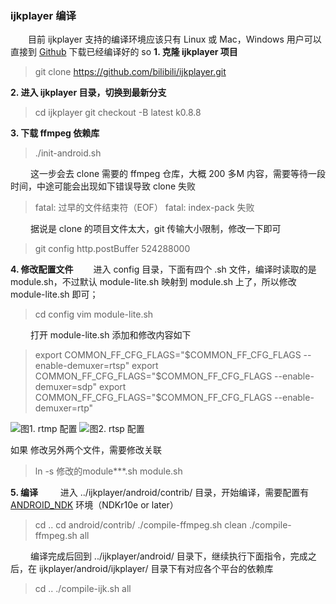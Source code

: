 ### ijkplayer 编译
&emsp;&emsp;目前 ijkplayer 支持的编译环境应该只有 Linux 或 Mac，Windows 用户可以直接到 [Github](https://github.com/Jin-Yx/LiveDemo/) 下载已经编译好的 so
**1. 克隆 ijkplayer 项目**
> git clone https://github.com/bilibili/ijkplayer.git

**2. 进入 ijkplayer 目录，切换到最新分支**
> cd ijkplayer
git checkout -B latest k0.8.8

**3. 下载 ffmpeg 依赖库**
> ./init-android.sh

&emsp;&emsp; 这一步会去 clone 需要的 ffmpeg 仓库，大概 200 多M 内容，需要等待一段时间，中途可能会出现如下错误导致 clone 失败
>fatal: 过早的文件结束符（EOF）
fatal: index-pack 失败

&emsp;&emsp; 据说是 clone 的项目文件太大，git 传输大小限制，修改一下即可
> git config http.postBuffer 524288000

**4. 修改配置文件**
&emsp;&emsp;进入 config 目录，下面有四个 .sh 文件，编译时读取的是 module.sh，不过默认 module-lite.sh 映射到 module.sh 上了，所以修改 module-lite.sh 即可；
> cd config
vim module-lite.sh

&emsp;&emsp; 打开 module-lite.sh 添加和修改内容如下
>export COMMON_FF_CFG_FLAGS="\$COMMON_FF_CFG_FLAGS --enable-demuxer=rtsp"
export COMMON_FF_CFG_FLAGS="\$COMMON_FF_CFG_FLAGS --enable-demuxer=sdp"
export COMMON_FF_CFG_FLAGS="\$COMMON_FF_CFG_FLAGS --enable-demuxer=rtp"

![图1. rtmp 配置](https://upload-images.jianshu.io/upload_images/3235212-f3541a34b274daf5.png?imageMogr2/auto-orient/strip%7CimageView2/2/w/1240)
![图2. rtsp 配置](https://upload-images.jianshu.io/upload_images/3235212-63a243474fda2865.png?imageMogr2/auto-orient/strip%7CimageView2/2/w/1240)

如果 修改另外两个文件，需要修改关联
> ln -s 修改的module***.sh module.sh

**5. 编译**
&emsp;&emsp; 进入 ../ijkplayer/android/contrib/ 目录，开始编译，需要配置有  [ANDROID_NDK](https://developer.android.google.cn/ndk/downloads/revision_history.html?hl=zh-cn)  环境（NDKr10e or later）
> cd ..
cd android/contrib/
./compile-ffmpeg.sh clean
./compile-ffmpeg.sh all

&emsp;&emsp; 编译完成后回到 ../ijkplayer/android/ 目录下，继续执行下面指令，完成之后，在 ijkplayer/android/ijkplayer/ 目录下有对应各个平台的依赖库
>cd ..
./compile-ijk.sh all